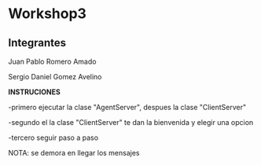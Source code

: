 # Workshop3
## Integrantes

Juan Pablo Romero Amado

Sergio Daniel Gomez Avelino

**INSTRUCIONES**

-primero ejecutar la clase "AgentServer", despues la clase "ClientServer"

-segundo el la clase "ClientServer" te dan la bienvenida y elegir una opcion

-tercero seguir paso a paso

NOTA: se demora en llegar los mensajes
